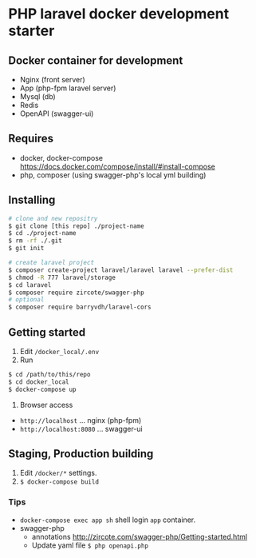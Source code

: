 # PHP laravel docker development starter

## Docker container for development

- Nginx (front server)
- App (php-fpm laravel server)
- Mysql (db)
- Redis
- OpenAPI (swagger-ui)

## Requires

- docker, docker-compose https://docs.docker.com/compose/install/#install-compose
- php, composer (using swagger-php's local yml building)

## Installing

```sh
# clone and new repositry
$ git clone [this repo] ./project-name
$ cd ./project-name
$ rm -rf ./.git
$ git init

# create laravel project
$ composer create-project laravel/laravel laravel --prefer-dist
$ chmod -R 777 laravel/storage
$ cd laravel
$ composer require zircote/swagger-php
# optional
$ composer require barryvdh/laravel-cors
```

## Getting started

1. Edit `/docker_local/.env`
1. Run

```sh
$ cd /path/to/this/repo
$ cd docker_local
$ docker-compose up
```

1. Browser access

- `http://localhost` ... nginx (php-fpm)
- `http://localhost:8080` ... swagger-ui

## Staging, Production building

1. Edit `/docker/*` settings.
2. `$ docker-compose build`

### Tips

- `docker-compose exec app sh` shell login `app` container.
- swagger-php
  - annotations http://zircote.com/swagger-php/Getting-started.html
  - Update yaml file `$ php openapi.php`
